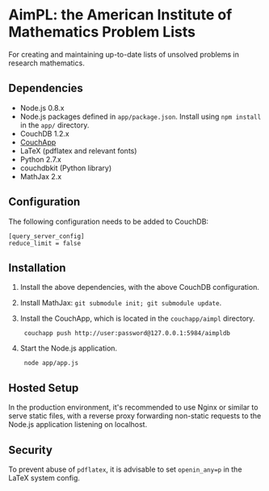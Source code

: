 # AimPL: the American Institute of Mathematics Problem Lists

For creating and maintaining up-to-date lists of unsolved problems in research
mathematics.

## Dependencies

 * Node.js 0.8.x
 * Node.js packages defined in `app/package.json`. Install using `npm install`
   in the `app/` directory.
 * CouchDB 1.2.x
 * [CouchApp](http://couchapp.org/)
 * LaTeX (pdflatex and relevant fonts)
 * Python 2.7.x
 * couchdbkit (Python library)
 * MathJax 2.x

## Configuration

The following configuration needs to be added to CouchDB:

    [query_server_config]
    reduce_limit = false

## Installation

1. Install the above dependencies, with the above CouchDB configuration.
2. Install MathJax: `git submodule init; git submodule update`.
3. Install the CouchApp, which is located in the `couchapp/aimpl` directory. 

        couchapp push http://user:password@127.0.0.1:5984/aimpldb

4. Start the Node.js application.

        node app/app.js

## Hosted Setup

In the production environment, it's recommended to use Nginx or similar to
serve static files, with a reverse proxy forwarding non-static requests to the
Node.js application listening on localhost.

## Security

To prevent abuse of `pdflatex`, it is advisable to set `openin_any=p` in the
LaTeX system config.

